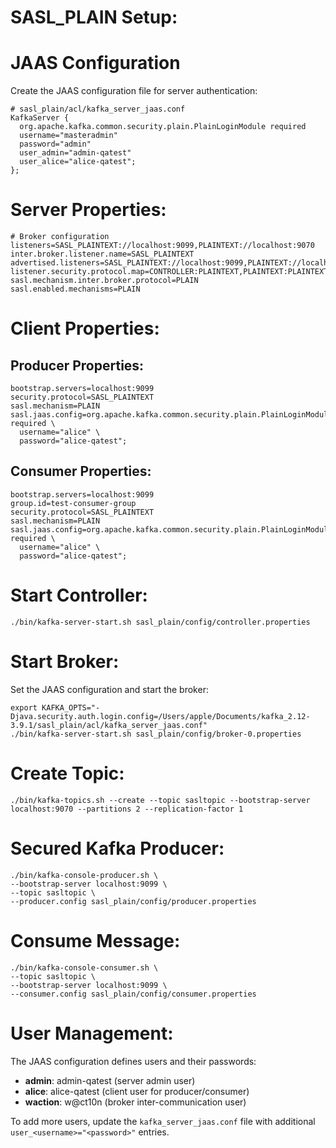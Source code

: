 # SASL_PLAIN Setup:

# JAAS Configuration

Create the JAAS configuration file for server authentication:

```
# sasl_plain/acl/kafka_server_jaas.conf
KafkaServer {
  org.apache.kafka.common.security.plain.PlainLoginModule required
  username="masteradmin"
  password="admin"
  user_admin="admin-qatest"
  user_alice="alice-qatest";
};
```

# Server Properties:

```
# Broker configuration
listeners=SASL_PLAINTEXT://localhost:9099,PLAINTEXT://localhost:9070
inter.broker.listener.name=SASL_PLAINTEXT
advertised.listeners=SASL_PLAINTEXT://localhost:9099,PLAINTEXT://localhost:9070
listener.security.protocol.map=CONTROLLER:PLAINTEXT,PLAINTEXT:PLAINTEXT,SSL:SSL,SASL_PLAINTEXT:SASL_PLAINTEXT,SASL_SSL:SASL_SSL
sasl.mechanism.inter.broker.protocol=PLAIN
sasl.enabled.mechanisms=PLAIN
```

# Client Properties:

## Producer Properties:
```
bootstrap.servers=localhost:9099
security.protocol=SASL_PLAINTEXT
sasl.mechanism=PLAIN
sasl.jaas.config=org.apache.kafka.common.security.plain.PlainLoginModule required \
  username="alice" \
  password="alice-qatest";
```

## Consumer Properties:
```
bootstrap.servers=localhost:9099
group.id=test-consumer-group
security.protocol=SASL_PLAINTEXT
sasl.mechanism=PLAIN
sasl.jaas.config=org.apache.kafka.common.security.plain.PlainLoginModule required \
  username="alice" \
  password="alice-qatest";
```

# Start Controller:

```
./bin/kafka-server-start.sh sasl_plain/config/controller.properties 
```

# Start Broker:

Set the JAAS configuration and start the broker:

```
export KAFKA_OPTS="-Djava.security.auth.login.config=/Users/apple/Documents/kafka_2.12-3.9.1/sasl_plain/acl/kafka_server_jaas.conf"
./bin/kafka-server-start.sh sasl_plain/config/broker-0.properties
```

# Create Topic:

```
./bin/kafka-topics.sh --create --topic sasltopic --bootstrap-server localhost:9070 --partitions 2 --replication-factor 1
```

# Secured Kafka Producer:

```
./bin/kafka-console-producer.sh \
--bootstrap-server localhost:9099 \
--topic sasltopic \
--producer.config sasl_plain/config/producer.properties
```

# Consume Message:

```
./bin/kafka-console-consumer.sh \
--topic sasltopic \
--bootstrap-server localhost:9099 \
--consumer.config sasl_plain/config/consumer.properties
```

# User Management:

The JAAS configuration defines users and their passwords:
- **admin**: admin-qatest (server admin user)
- **alice**: alice-qatest (client user for producer/consumer)
- **waction**: w@ct10n (broker inter-communication user)

To add more users, update the `kafka_server_jaas.conf` file with additional `user_<username>="<password>"` entries.
